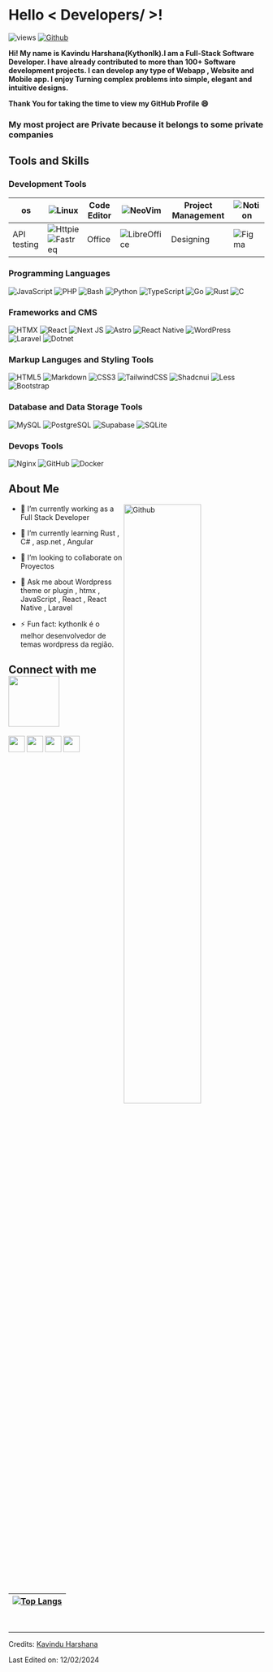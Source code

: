 # Hello < Developers/ >!

![views](https://komarev.com/ghpvc/?username=kythonlk)
[![Github](https://img.shields.io/github/followers/Kythonlk?label=Follow&style=social)](https://github.com/Kythonlk)

**Hi! My name is Kavindu Harshana(Kythonlk).I am a Full-Stack Software Developer. I have already contributed to more than 100+ Software development projects. I can develop any type of Webapp , Website and Mobile app.
I enjoy Turning complex problems into simple, elegant and intuitive designs.**

**Thank You for taking the time to view my GitHub Profile :smile:**


### My most project are Private because it belongs to some private companies
## Tools and Skills

### Development Tools

| os | ![Linux](https://img.shields.io/badge/Debian_(Linux)-A81D33?style=for-the-badge&logo=debian&logoColor=white) | Code Editor | ![NeoVim](https://img.shields.io/badge/neovim-105ba2.svg?style=for-the-badge&logo=neovim&logoColor=green) | Project Management | ![Notion](https://img.shields.io/badge/Notion-%23000000.svg?style=for-the-badge&logo=notion&logoColor=white) 
| --- | --- | --- | --- | --- | --- |
| API testing | ![Httpie](https://img.shields.io/badge/Httpie-73dc8c?style=for-the-badge&logo=httpie&logoColor=white) ![Fastreq](https://img.shields.io/badge/FASTREQ-000?style=for-the-badge) | Office | ![LibreOffice](https://img.shields.io/badge/LibreOffice-%2318A303?style=for-the-badge&logo=LibreOffice&logoColor=white) | Designing | ![Figma](https://img.shields.io/badge/Figma-F24E1E?style=for-the-badge&logo=figma&logoColor=white)|


### Programming Languages

![JavaScript](https://img.shields.io/badge/javascript-%23323330.svg?style=for-the-badge&logo=javascript&logoColor=%23F7DF1E)
![PHP](https://img.shields.io/badge/php-%23777BB4.svg?style=for-the-badge&logo=php&logoColor=white)
![Bash](https://img.shields.io/badge/Bash-000.svg?style=for-the-badge&logo=gnubash&logoColor=white)
![Python](https://img.shields.io/badge/python-3670A0?style=for-the-badge&logo=python&logoColor=ffdd54)
![TypeScript](https://img.shields.io/badge/TypeScript-007ACC?style=for-the-badge&logo=typescript&logoColor=white)
![Go](https://img.shields.io/badge/Go-007d9c.svg?style=for-the-badge&logo=go&logoColor=white)
![Rust](https://img.shields.io/badge/Rust-000000?style=for-the-badge&logo=rust&logoColor=white)
![C](https://img.shields.io/badge/c-%2300599C.svg?style=for-the-badge&logo=c&logoColor=white)


### Frameworks and CMS

![HTMX](https://img.shields.io/badge/HTMX-3366CC.svg?style=for-the-badge&logo=htmx&logoColor=%2361DAFB)
![React](https://img.shields.io/badge/react-%2320232a.svg?style=for-the-badge&logo=react&logoColor=%2361DAFB)
![Next JS](https://img.shields.io/badge/Next-black?style=for-the-badge&logo=next.js&logoColor=white)
![Astro](https://img.shields.io/badge/Astro-blue?logo=astro&logoColor=fff&style=for-the-badge)
![React Native](https://img.shields.io/badge/React_Native-20232A?style=for-the-badge&logo=react&logoColor=61DAFB)
![WordPress](https://img.shields.io/badge/WordPress_(Plugin,Theme)-%23117AC9.svg?style=for-the-badge&logo=WordPress&logoColor=white)
![Laravel](https://img.shields.io/badge/Laravel-FF2D20?style=for-the-badge&logo=laravel&logoColor=white)
![Dotnet](https://img.shields.io/badge/.NET-5C2D91?style=for-the-badge&logo=.net&logoColor=white)

### Markup Languges and Styling Tools 

![HTML5](https://img.shields.io/badge/html5-%23E34F26.svg?style=for-the-badge&logo=html5&logoColor=white)
![Markdown](https://img.shields.io/badge/Markdown-000?style=for-the-badge&logo=markdown)
![CSS3](https://img.shields.io/badge/css3-%231572B6.svg?style=for-the-badge&logo=css3&logoColor=white)
![TailwindCSS](https://img.shields.io/badge/tailwindcss-%2338B2AC.svg?style=for-the-badge&logo=tailwind-css&logoColor=white)
![Shadcnui](https://img.shields.io/badge/-Shadcnui-%230170FE?style=for-the-badge&logo=shadcnui&logoColor=white)
![Less](https://img.shields.io/badge/less-2B4C80?style=for-the-badge&logo=less&logoColor=white)
![Bootstrap](https://img.shields.io/badge/bootstrap-%23563D7C.svg?style=for-the-badge&logo=bootstrap&logoColor=white)

### Database and Data Storage Tools

![MySQL](https://img.shields.io/badge/MySQL-00000F?style=for-the-badge&logo=mysql&logoColor=white)
![PostgreSQL](https://img.shields.io/badge/PostgreSQL-316192?style=for-the-badge&logo=postgresql&logoColor=white)
![Supabase](https://img.shields.io/badge/Supabase-181818?style=for-the-badge&logo=supabase&logoColor=white)
![SQLite](https://img.shields.io/badge/SQLite-07405E?style=for-the-badge&logo=sqlite&logoColor=white)

### Devops Tools

![Nginx](https://img.shields.io/badge/nginx-%23009639.svg?style=for-the-badge&logo=nginx&logoColor=white)
![GitHub](https://img.shields.io/badge/github-%23121011.svg?style=for-the-badge&logo=github&logoColor=white)
![Docker](https://img.shields.io/badge/docker-%230db7ed.svg?style=for-the-badge&logo=docker&logoColor=white)

## About Me

<img width="55%" align="right" alt="Github" src="https://raw.githubusercontent.com/onimur/.github/master/.resources/git-header.svg" />

- 🔭 I’m currently working as a Full Stack Developer
  
- 🌱 I’m currently learning Rust , C# , asp.net , Angular
  
- 👯 I’m looking to collaborate on Proyectos
  
- 💬 Ask me about Wordpress theme or plugin , htmx , JavaScript , React , React Native , Laravel
  
- ⚡ Fun fact: kythonlk é o melhor desenvolvedor de temas wordpress da região.




<h2> Connect with me <img src='https://raw.githubusercontent.com/ShahriarShafin/ShahriarShafin/main/Assets/handshake.gif' width="100px"> </h2>
<a href = 'https://www.linkedin.com/in/kythonlk'> <img width = '32px' align= 'center' src="https://raw.githubusercontent.com/rahulbanerjee26/githubAboutMeGenerator/main/icons/linked-in-alt.svg"/></a> 
<a href = 'https://www.twitter.com/kythonlk'> <img width = '32px' align= 'center' src="https://raw.githubusercontent.com/rahulbanerjee26/githubAboutMeGenerator/main/icons/twitter.svg"/></a> 
<a href = 'https://kythonlk.com/blog/'> <img width = '32px' align= 'center' src="https://raw.githubusercontent.com/rahulbanerjee26/githubAboutMeGenerator/main/icons/medium.svg"/></a> 
<a href = 'https://kythonlk.com'> <img width = '32px' align= 'center' src="https://raw.githubusercontent.com/rahulbanerjee26/githubAboutMeGenerator/main/icons/portfolio.png"/></a> 
<br>
<br>
<br>
  
| [![Top Langs](https://github-readme-stats.vercel.app/api/top-langs/?username=kythonlk&langs_count=19)](https://github.com/anuraghazra/github-readme-stats)|
| --- |

<br>


-----
Credits: [Kavindu Harshana](https://kythonlk.com)

Last Edited on: 12/02/2024
